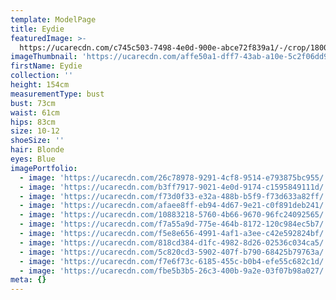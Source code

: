 ```yaml
---
template: ModelPage
title: Eydie
featuredImage: >-
  https://ucarecdn.com/c745c503-7498-4e0d-900e-abce72f839a1/-/crop/1800x872/0,96/-/preview/
imageThumbnail: 'https://ucarecdn.com/affe50a1-dff7-43ab-a10e-5c2f06dd9537/'
firstName: Eydie
collection: ''
height: 154cm
measurementType: bust
bust: 73cm
waist: 61cm
hips: 83cm
size: 10-12
shoeSize: ''
hair: Blonde
eyes: Blue
imagePortfolio:
  - image: 'https://ucarecdn.com/26c78978-9291-4cf8-9514-e793875bc955/'
  - image: 'https://ucarecdn.com/b3ff7917-9021-4e0d-9174-c1595849111d/'
  - image: 'https://ucarecdn.com/f73d0f33-e32a-488b-b5f9-f73d633a82ff/'
  - image: 'https://ucarecdn.com/afaee8ff-eb94-4d67-9e21-c0f891deb241/'
  - image: 'https://ucarecdn.com/10883218-5760-4b66-9670-96fc24092565/'
  - image: 'https://ucarecdn.com/f7a55a9d-775e-464b-8172-120c984ec5b7/'
  - image: 'https://ucarecdn.com/f5e8e656-4991-4af1-a3ee-c42e592824bf/'
  - image: 'https://ucarecdn.com/818cd384-d1fc-4982-8d26-02536c034ca5/'
  - image: 'https://ucarecdn.com/5c820cd3-5902-407f-b790-68425b79763a/'
  - image: 'https://ucarecdn.com/f7e6f73c-6185-455c-b0b4-efe55c682c1d/'
  - image: 'https://ucarecdn.com/fbe5b3b5-26c3-400b-9a2e-03f07b98a027/'
meta: {}
---
```



